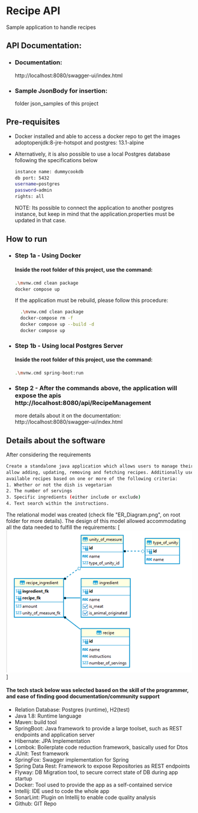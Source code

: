 # Recipe API

Sample application to handle recipes

## API Documentation:

- ### Documentation:
  http://localhost:8080/swagger-ui/index.html
- ### Sample JsonBody for insertion:
  folder json_samples of this project

## Pre-requisites

- Docker installed and able to access a docker repo to get the images adoptopenjdk:8-jre-hotspot and postgres:
  13.1-alpine
- Alternatively, it is also possible to use a local Postgres database following the specifications below

  ```sh
  instance name: dummycookdb
  db port: 5432
  username=postgres
  password=admin
  rights: all
  ```

  NOTE: Its possible to connect the application to another postgres instance, but keep in mind that the
  application.properties must be updated in that case.

## How to run

- ### Step 1a - Using Docker
  #### Inside the root folder of this project, use the command:
  ```sh
  .\mvnw.cmd clean package
  docker compose up
  ```
  If the application must be rebuild, please follow this procedure:
  ```sh
    .\mvnw.cmd clean package
    docker-compose rm -f
    docker compose up --build -d
    docker compose up
    ```

- ### Step 1b - Using local Postgres Server
  #### Inside the root folder of this project, use the command:
  ```sh
  .\mvnw.cmd spring-boot:run
  ```
- ### Step 2 - After the commands above, the application will expose the apis http://localhost:8080/api/RecipeManagement
  more details about it on the documentation: http://localhost:8080/swagger-ui/index.html

## Details about the software

After considering the requirements

  ```sh
  Create a standalone java application which allows users to manage their favourite recipes. It should
  allow adding, updating, removing and fetching recipes. Additionally users should be able to filter
  available recipes based on one or more of the following criteria:
  1. Whether or not the dish is vegetarian
  2. The number of servings
  3. Specific ingredients (either include or exclude)
  4. Text search within the instructions.
  ```

The relational model was created (check file "ER_Diagram.png", on root folder for more details). The design of this
model allowed accommodating all the data needed to fulfill the requirements:
[![N|Solid](https://raw.githubusercontent.com/wesleisantos071/recipe-service/main/ER_Diagram.png)]

#### The tech stack below was selected based on the skill of the programmer, and ease of finding good documentation/community support

- Relation Database: Postgres (runtime), H2(test)
- Java 1.8: Runtime language
- Maven: build tool
- SpringBoot: Java framework to provide a large toolset, such as REST endpoints and application server
- Hibernate: JPA Implementation
- Lombok: Boilerplate code reduction framework, basically used for Dtos
- JUnit: Test framework
- SpringFox: Swagger implementation for Spring
- Spring Data Rest: Framework to expose Repositories as REST endpoints
- Flyway: DB Migration tool, to secure correct state of DB during app startup
- Docker: Tool used to provide the app as a self-contained service
- Intellij: IDE used to code the whole app
- SonarLint: Plugin on Intellij to enable code quality analysis
- Github: GIT Repo
